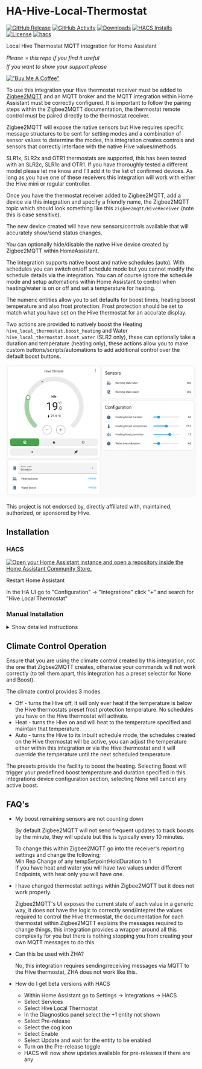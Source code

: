 # HA-Hive-Local-Thermostat

[![GitHub Release][releases-shield]][releases]
[![GitHub Activity][commits-shield]][commits]
[![Downloads][download-latest-shield]]()
[![HACS Installs][hacs-installs-shield]]()
[![License][license-shield]](LICENSE)
[![hacs][hacsbadge]][hacs]

Local Hive Thermostat MQTT integration for Home Assistant

_Please :star: this repo if you find it useful_  
_If you want to show your support please_

[!["Buy Me A Coffee"](https://www.buymeacoffee.com/assets/img/custom_images/yellow_img.png)](https://www.buymeacoffee.com/codechimp)

To use this integration your Hive thermostat receiver must be added to [Zigbee2MQTT](https://www.zigbee2mqtt.io/supported-devices/#v=Hive) and an MQTT broker and the MQTT integration within Home Assistant must be correctly configured. It is important to follow the pairing steps within the Zigbee2MQTT documentation, the thermostat remote control must be paired directly to the thermostat receiver.

Zigbee2MQTT will expose the native sensors but Hive requires specific message structures to be sent for setting modes and a combination of sensor values to determine the modes, this integration creates controls and sensors that correctly interface with the native Hive values/methods.

SLR1x, SLR2x and OTR1 thermostats are supported, this has been tested with an SLR2c, SLR1c and OTR1. If you have thoroughly tested a different model please let me know and I'll add it to the list of confirmed devices. As long as you have one of these receivers this integration will work with either the Hive mini or regular controller.

Once you have the thermostat receiver added to Zigbee2MQTT, add a device via this integration and specify a friendly name, the Zigbee2MQTT topic which should look something like this `zigbee2mqtt/HiveReceiver` (note this is case sensitive).

The new device created will have new sensors/controls available that will accurately show/send status changes.

You can optionally hide/disable the native Hive device created by Zigbee2MQTT within HomeAssistant.

The integration supports native boost and native schedules (auto). With schedules you can switch on/off schedule mode but you cannot modify the schedule details via the integration. You can of course ignore the schedule mode and setup automations within Home Assistant to control when heating/water is on or off and set a temperature for heating.

The numeric entities allow you to set defaults for boost times, heating boost temperature and also frost protection. Frost protection should be set to match what you have set on the Hive thermostat for an accurate display.

Two actions are provided to natively boost the Heating `hive_local_thermostat.boost_heating` and Water `hive_local_thermostat.boost_water` (SLR2 only), these can optionally take a duration and temperature (heating only), these actions allow you to make custom buttons/scripts/automations to add additional control over the default boost buttons.

![Hive Screenshot](https://raw.githubusercontent.com/andrew-codechimp/HA-Hive-Local-Thermostat/main/images/screenshot.png "Hive Controls")

This project is not endorsed by, directly affiliated with, maintained, authorized, or sponsored by Hive.

## Installation

### HACS

[![Open your Home Assistant instance and open a repository inside the Home Assistant Community Store.](https://my.home-assistant.io/badges/hacs_repository.svg)](https://my.home-assistant.io/redirect/hacs_repository/?owner=andrew-codechimp&repository=HA-Hive-Local-Thermostat&category=Integration)

Restart Home Assistant

In the HA UI go to "Configuration" -> "Integrations" click "+" and search for "Hive Local Thermostat"

### Manual Installation

<details>
<summary>Show detailed instructions</summary>

Installation via HACS is recommended, but a manual setup is supported.

1. Manually copy custom_components/hive_local_thermostat folder from latest release to custom_components folder in your config folder.
1. Restart Home Assistant.
1. In the HA UI go to "Configuration" -> "Integrations" click "+" and search for "Hive Local Thermostat"

</details>

## Climate Control Operation

Ensure that you are using the climate control created by this integration, not the one that Zigbee2MQTT creates, otherwise your commands will not work correctly (to tell them apart, this integration has a preset selector for None and Boost).

The climate control provides 3 modes

- Off - turns the Hive off, it will only ever heat if the temperature is below the Hive thermostats preset frost protection temperature. No schedules you have on the Hive thermostat will activate.
- Heat - turns the Hive on and will heat to the temperature specified and maintain that temperature.
- Auto - turns the Hive to its inbuilt schedule mode, the schedules created on the Hive thermostat will be active, you can adjust the temperature either within this integration or via the Hive thermostat and it will override the temperature until the next scheduled temperature.

The presets provide the facility to boost the heating. Selecting Boost will trigger your predefined boost temperature and duration specified in this integrations device configuration section, selecting None will cancel any active boost.

## FAQ's

- My boost remaining sensors are not counting down

  By default Zigbee2MQTT will not send frequent updates to track boosts by the minute, they will update but this is typically every 10 minutes.

  To change this within Zigbee2MQTT go into the receiver's reporting settings and change the following;  
  Min Rep Change of any tempSetpointHoldDuration to 1  
  If you have heat and water you will have two values under different Endpoints, with heat only you will have one.

- I have changed thermostat settings within Zigbee2MQTT but it does not work properly.

  Zigbee2MQTT's UI exposes the current state of each value in a generic way, it does not have the logic to correctly send/intepret the values required to control the Hive thermostat, the documentation for each thermostat within Zigbee2MQTT explains the messages required to change things, this integration provides a wrapper around all this complexity for you but there is nothing stopping you from creating your own MQTT messages to do this.

- Can this be used with ZHA?

  No, this integration requires sending/receiving messages via MQTT to the Hive thermostat, ZHA does not work like this.

- How do I get beta versions with HACS
  - Within Home Assistant go to Settings -> Integrations -> HACS
  - Select Services
  - Select Hive Local Thermostat
  - In the Diagnostics panel select the +1 entity not shown
  - Select Pre-release
  - Select the cog icon
  - Select Enable
  - Select Update and wait for the entity to be enabled
  - Turn on the Pre-release toggle
  - HACS will now show updates available for pre-releases if there are any

[commits-shield]: https://img.shields.io/github/commit-activity/y/andrew-codechimp/HA-Hive-Local-Thermostat.svg?style=for-the-badge
[commits]: https://github.com/andrew-codechimp/HA-Hive-Local-Thermostat/commits/main
[hacs]: https://github.com/hacs/integration
[hacsbadge]: https://img.shields.io/badge/HACS-Default-41BDF5.svg?style=for-the-badge
[exampleimg]: example.png
[license-shield]: https://img.shields.io/github/license/andrew-codechimp/HA-Hive-Local-Thermostat.svg?style=for-the-badge
[releases-shield]: https://img.shields.io/github/release/andrew-codechimp/HA-Hive-Local-Thermostat.svg?style=for-the-badge
[releases]: https://github.com/andrew-codechimp/HA-Hive-Local-Thermostat/releases
[download-latest-shield]: https://img.shields.io/github/downloads/andrew-codechimp/HA-Hive-Local-Thermostat/latest/total?style=for-the-badge
[hacs-installs-shield]: https://img.shields.io/endpoint.svg?url=https%3A%2F%2Flauwbier.nl%2Fhacs%2Fhive_local_thermostat&style=for-the-badge

